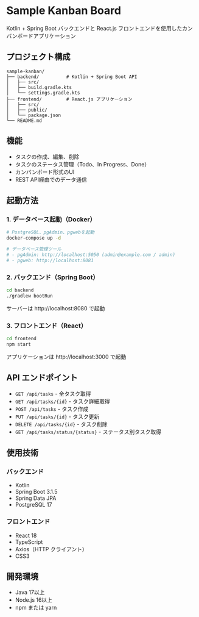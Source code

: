 # Sample Kanban Board

Kotlin + Spring Boot バックエンドと React.js フロントエンドを使用したカンバンボードアプリケーション

## プロジェクト構成

```
sample-kanban/
├── backend/          # Kotlin + Spring Boot API
│   ├── src/
│   ├── build.gradle.kts
│   └── settings.gradle.kts
├── frontend/         # React.js アプリケーション
│   ├── src/
│   ├── public/
│   └── package.json
└── README.md
```

## 機能

- タスクの作成、編集、削除
- タスクのステータス管理（Todo、In Progress、Done）
- カンバンボード形式のUI
- REST API経由でのデータ通信

## 起動方法

### 1. データベース起動（Docker）

```bash
# PostgreSQL、pgAdmin、pgwebを起動
docker-compose up -d

# データベース管理ツール
# - pgAdmin: http://localhost:5050 (admin@example.com / admin)
# - pgweb: http://localhost:8081
```

### 2. バックエンド（Spring Boot）

```bash
cd backend
./gradlew bootRun
```

サーバーは http://localhost:8080 で起動

### 3. フロントエンド（React）

```bash
cd frontend
npm start
```

アプリケーションは http://localhost:3000 で起動

## API エンドポイント

- `GET /api/tasks` - 全タスク取得
- `GET /api/tasks/{id}` - タスク詳細取得
- `POST /api/tasks` - タスク作成
- `PUT /api/tasks/{id}` - タスク更新
- `DELETE /api/tasks/{id}` - タスク削除
- `GET /api/tasks/status/{status}` - ステータス別タスク取得

## 使用技術

### バックエンド
- Kotlin
- Spring Boot 3.1.5
- Spring Data JPA
- PostgreSQL 17

### フロントエンド
- React 18
- TypeScript
- Axios（HTTP クライアント）
- CSS3

## 開発環境

- Java 17以上
- Node.js 16以上
- npm または yarn